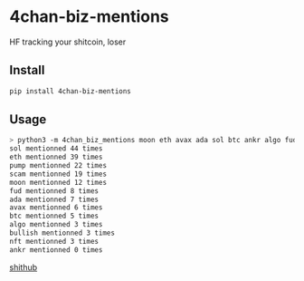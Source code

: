 # 4chan-biz-mentions

HF tracking your shitcoin, loser

## Install

```sh
pip install 4chan-biz-mentions
```

## Usage

```sh
> python3 -m 4chan_biz_mentions moon eth avax ada sol btc ankr algo fud bullish scam pump nft
sol mentionned 44 times
eth mentionned 39 times
pump mentionned 22 times
scam mentionned 19 times
moon mentionned 12 times
fud mentionned 8 times
ada mentionned 7 times
avax mentionned 6 times
btc mentionned 5 times
algo mentionned 3 times
bullish mentionned 3 times
nft mentionned 3 times
ankr mentionned 0 times
```

[shithub](http://github.com/arthuRHD)
